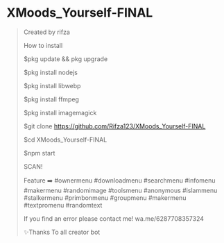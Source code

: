 # XMoods_Yourself-FINAL
> Created by rifza
>
> How to install
>
> $pkg update && pkg upgrade
>
> $pkg install nodejs
>
> $pkg install libwebp
>
> $pkg install ffmpeg
>
> $pkg install imagemagick
>
> $git clone https://github.com/Rifza123/XMoods_Yourself-FINAL
>
> $cd XMoods_Yourself-FINAL
>
> $npm start
>
> SCAN!
>
> Feature ➡️
#ownermenu
#downloadmenu
#searchmenu
#infomenu
#makermenu
#randomimage
#toolsmenu
#anonymous
#islammenu
#stalkermenu
#primbonmenu
#groupmenu
#makermenu
#textpromenu
#randomtext
>
> If you find an error please contact me!
wa.me/6287708357324
>
> ✨Thanks To all creator bot
